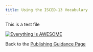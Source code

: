 ```yaml
---
title: Using the ISCED-13 Vocabulary
---
```


This is a test file

[![Everything Is AWESOME](https://img.youtube.com/vi/StTqXEQ2l-Y/0.jpg)](https://www.youtube.com/watch?v=StTqXEQ2l-Y "Everything Is AWESOME")

Back to the [Publishing Guidance Page](./publishing-guidance/)

